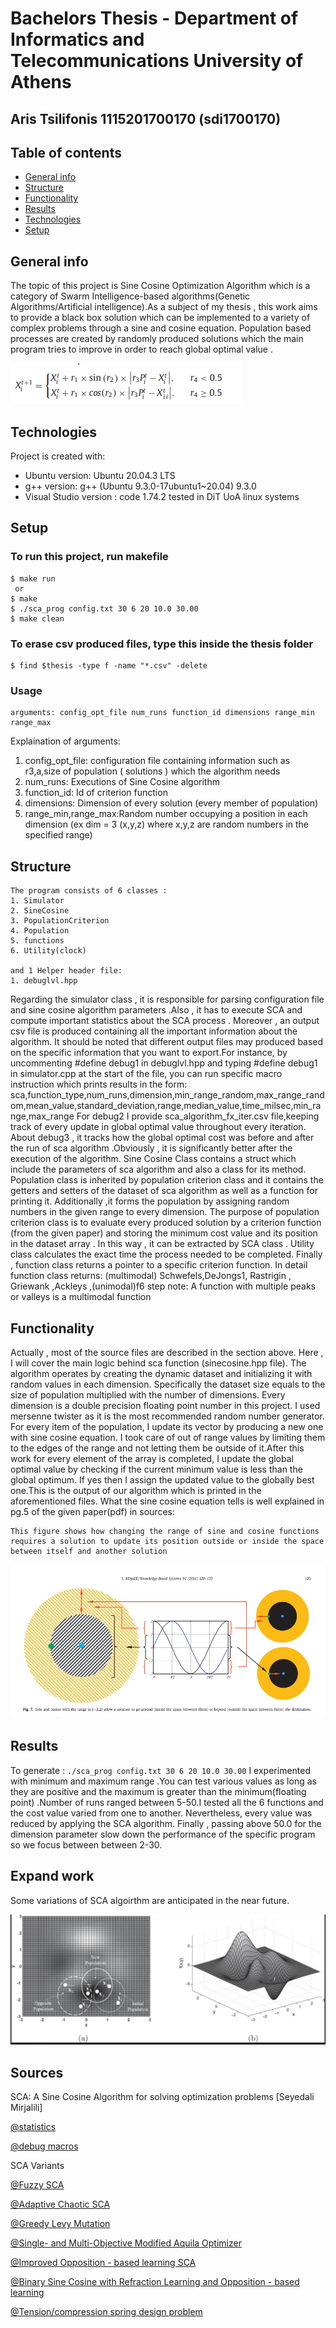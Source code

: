 # Bachelors Thesis - Department of Informatics and Telecommunications University of Athens
## Aris Tsilifonis 1115201700170 (sdi1700170)

## Table of contents
* [General info](#general-info)
* [Structure](#structure)
* [Functionality](#functionality)
* [Results](#results)
* [Technologies](#technologies)
* [Setup](#setup)

## General info
The topic of this project is Sine Cosine Optimization Algorithm which is a category of Swarm Intelligence-based algorithms(Genetic Algorithms/Artificial intelligence).As a subject of my thesis , this work aims to provide a black box solution which can be implemented to a variety of complex
problems through a sine and cosine equation. Population based processes are created by randomly produced solutions which the main program 
tries to improve in order to reach global optimal value . 

![Screenshot](screensca.PNG)
	
## Technologies
Project is created with:
* Ubuntu version: Ubuntu 20.04.3 LTS
* g++ version: g++ (Ubuntu 9.3.0-17ubuntu1~20.04) 9.3.0
* Visual Studio version : code 1.74.2
tested in DiT UoA linux systems

## Setup
### To run this project, run makefile

```
$ make run
 or
$ make
$ ./sca_prog config.txt 30 6 20 10.0 30.00
$ make clean
```
### To erase csv produced files, type this inside the thesis folder
```
$ find $thesis -type f -name "*.csv" -delete
```
### Usage
```
arguments: config_opt_file num_runs function_id dimensions range_min range_max
```
Explaination of arguments: 
1. config_opt_file: configuration file containing information such as r3,a,size of population ( solutions ) which the algorithm needs
2. num_runs: Executions of Sine Cosine algorithm
3. function_id: Id of criterion function
4. dimensions: Dimension of every solution (every member of population)
5. range_min,range_max:Random number occupying a position in each dimension (ex dim = 3 (x,y,z) where x,y,z are random numbers in the specified range)

## Structure

```
The program consists of 6 classes : 
1. Simulator
2. SineCosine
3. PopulationCriterion
4. Population 
5. functions
6. Utility(clock)

and 1 Helper header file:
1. debuglvl.hpp
```
Regarding the simulator class ,  it is responsible for parsing configuration file and sine cosine algorithm parameters .Also , it has to execute SCA and
compute important statistics about the SCA process . Moreover , an output csv file is produced containing all the important information about the algorithm. It should be noted that different output files may produced based on the specific information that you want to export.For instance, by uncommenting #define debug1 in debuglvl.hpp and typing #define debug1 in simulator.cpp at the start of the file, you can run specific macro instruction which prints results in the form:
sca,function_type,num_runs,dimension,min_range_random,max_range_random,mean_value,standard_deviation,range,median_value,time_milsec,min_range,max_range
For debug2 I provide sca_algorithm_fx_iter.csv file,keeping track of every update in global optimal value throughout every iteration.
About debug3 , it tracks how the global optimal cost was before and after the run of sca algorithm .Obviously , it is significantly better after the execution of the algorithm.
Sine Cosine Class contains a struct which include the parameters of sca algorithm and also a class for its method.
Population class is inherited by population criterion class and it contains the getters and setters of the dataset of sca algorithm as well as a function for printing it. Additionally ,it forms the population by assigning random numbers in the given range to every dimension.
The purpose of population criterion class is to evaluate every produced solution by a criterion function (from the given paper) and storing the minimum
cost value and its position in the dataset array . In this way , it can be extracted by SCA class . 
Utility class calculates the exact time the process needed to be completed.
Finally , function class returns a pointer to a specific criterion function. In detail function class returns: 
(multimodal) Schwefels,DeJongs1, Rastrigin , Griewank ,Ackleys ,(unimodal)f6 step
note: A function with multiple peaks or valleys is a multimodal function

## Functionality
Actually , most of the source files are described in the section above. Here , I will cover the main logic behind sca function (sinecosine.hpp file).
The algorithm operates by creating the dynamic dataset and initializing it with random values in each dimension. Specifically the dataset size equals to the size of population multiplied with the number of dimensions. Every dimension is a double precision floating point number in this project. I used mersenne twister as it is the most recommended random number generator. For every item of the population, I update its vector by producing a new one with sine cosine equation. I took care of out of range values by limiting them to the edges of the range and not letting them be outside of it.After this work for every element of the array is completed, I update the global optimal value by checking if the current minimum value is less than the global optimum.
If yes then I assign the updated value to the globally best one.This is the output of our algorithm which is printed in the aforementioned files.
What the sine cosine equation tells is well explained in pg.5 of the given paper(pdf) in sources:
```
This figure shows how changing the range of sine and cosine functions requires a solution to update its position outside or inside the space
between itself and another solution
``` 
![Screenshot2](scarange.PNG)

## Results
To generate : `./sca_prog config.txt 30 6 20 10.0 30.00`
I experimented with minimum and maximum range .You can test various values as long as they are positive and the maximum is greater than the minimum(floating point) .Number of runs ranged between 5-50.I tested all the 6 functions and the cost value varied from one to another. Nevertheless, every value was reduced by applying the SCA algorithm. Finally , passing above 50.0 for the dimension parameter slow down the performance of the specific program so we
focus between  between 2-30.

## Expand work
Some variations of SCA algoirthm are anticipated in the near future.

![Screenshot3](oppositesca.png)

## Sources
SCA: A Sine Cosine Algorithm for solving optimization problems [Seyedali Mirjalili]

[@statistics](https://stackoverflow.com/questions/2114797/compute-median-of-values-stored-in-vector-c)

[@debug macros](https://stackoverflow.com/questions/14251038/debug-macros-in-c)

SCA Variants

[@Fuzzy SCA](https://ietresearch.onlinelibrary.wiley.com/doi/10.1049/iet-gtd.2018.6489)

[@Adaptive Chaotic SCA](https://www.hindawi.com/journals/complexity/2020/6084917/)

[@Greedy Levy Mutation](https://www.hindawi.com/journals/cin/2018/4231647/)

[@Single- and Multi-Objective Modified Aquila Optimizer](https://www.mdpi.com/2227-7390/10/12/2129)

[@Improved Opposition - based learning SCA](https://reader.elsevier.com/reader/sd/pii/S0957417417305201?token=A91982FA83826AEA5C6260F342D2DF10496D5AABA909FCC7A9D416D48ED2EF3D71C4F5EFAB35F2BCFA39B709DF1A2AC9&originRegion=eu-west-1&originCreation=20230315001038)

[@Binary Sine Cosine with Refraction Learning and Opposition - based learning](https://link.springer.com/article/10.1007/s10489-022-04201-z#Equ4)

[@Tension/compression spring design problem](https://ceur-ws.org/Vol-2255/paper2.pdf)



